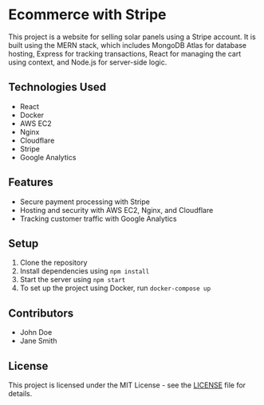 

# Ecommerce with Stripe
This project is a website for selling solar panels using a Stripe account. It is built using the MERN stack, which includes MongoDB Atlas for database hosting, Express for tracking transactions, React for managing the cart using context, and Node.js for server-side logic.
## Technologies Used
- React
- Docker
- AWS EC2
- Nginx
- Cloudflare
- Stripe
- Google Analytics
## Features
- Secure payment processing with Stripe
- Hosting and security with AWS EC2, Nginx, and Cloudflare
- Tracking customer traffic with Google Analytics
## Setup
1. Clone the repository
2. Install dependencies using `npm install`
3. Start the server using `npm start`
4. To set up the project using Docker, run `docker-compose up`
## Contributors
- John Doe
- Jane Smith
## License
This project is licensed under the MIT License - see the [LICENSE](LICENSE) file for details.


